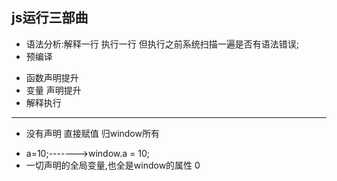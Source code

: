 ## js运行三部曲
- 语法分析:解释一行 执行一行 但执行之前系统扫描一遍是否有语法错误;
- 预编译
 + 函数声明提升
 + 变量 声明提升 
+ 解释执行


- --------------------------
- 没有声明  直接赋值 归window所有
+ a=10;------->window.a = 10; 
+ 一切声明的全局变量,也全是window的属性
0